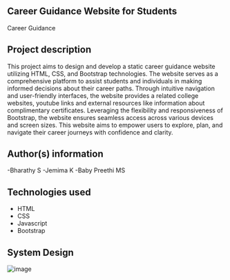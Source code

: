 ## Career Guidance Website for Students
Career Guidance
​
## Project description
This project aims to design and develop a static career guidance website utilizing HTML, CSS, and Bootstrap technologies. The website serves as a comprehensive platform to assist students and individuals in making informed decisions about their career paths. Through intuitive navigation and user-friendly interfaces, the website provides a related college websites, youtube links and external resources like information about complimentary certificates. Leveraging the flexibility and responsiveness of Bootstrap, the website ensures seamless access across various devices and screen sizes. This website aims to empower users to explore, plan, and navigate their career journeys with confidence and clarity.

## Author(s) information
  -Bharathy S
  -Jemima K
  -Baby Preethi MS
  
## Technologies used
 - HTML
 - CSS
 - Javascript
 - Bootstrap

## System Design
   ![image](https://github.com/user-attachments/assets/a5ef7381-dae8-4c4c-83f8-86af9e2a0c03)


